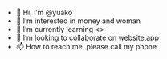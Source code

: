 - 👋 Hi, I’m @yuako
- 👀 I’m interested in money and woman
- 🌱 I’m currently learning <<The rich woman contact book>>
- 💞️ I’m looking to collaborate on website,app
- 📫 How to reach me, please call my phone

<!---
yuako/yuako is a ✨ special ✨ repository because its `README.md` (this file) appears on your GitHub profile.
You can click the Preview link to take a look at your changes.
--->
